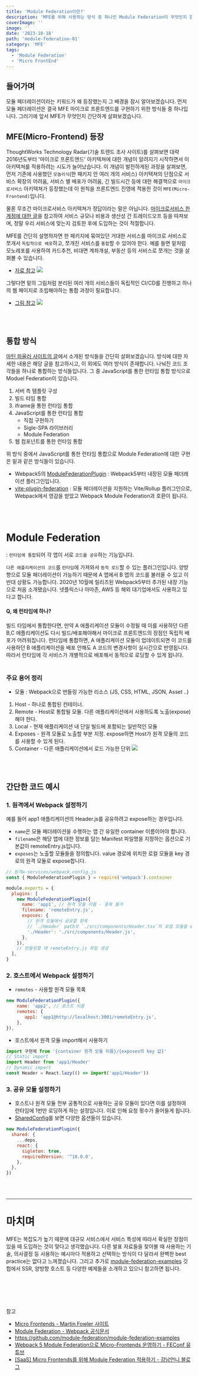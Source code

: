 ```yaml
---
title: 'Module Federation이란?'
description: 'MFE를 위해 사용하는 방식 중 하나인 Module Federation이 무엇인지 알아보도록 합니다.'
coverImage: ''
image: ''
date: '2023-10-18'
path: 'module-federation-01'
category: 'MFE'
tags:
  - 'Module Federation'
  - 'Micro FrontEnd'
---
```


## 들어가며

모듈 페더레이션이라는 키워드가 왜 등장했는지 그 배경을 잠시 알아보겠습니다. 먼저 모듈 페더레이션은 결국 MFE 마이크로 프론트엔드를 구현하기 위한 방식들 중 하나입니다. 그러기에 앞서 MFE가 무엇인지 간단하게 살펴보겠습니다.
<br />

## MFE(Micro-Frontend) 등장

ThoughtWorks Technology Radar(기술 트렌드 조사 사이트)를 살펴보면 대략 2016년도부터 '마이크로 프론트엔드' 아키텍쳐에 대한 개념이 알려지기 시작하면서 이 아키텍쳐를 적용하려는 시도가 늘어났습니다.
이 개념이 발전하게된 과정을 살펴보면,
먼저 기존에 사용했던 `모놀리식`(한 패키지 안 여러 개의 서비스) 아키텍쳐의 단점으로 서비스 확장의 어려움, 서비스 별 배포가 어려움, 긴 빌드시간 등에 대한 해결책으로 `마이크로서비스` 아키텍쳐가 등장했는데 이 원칙을 프론트엔드 진영에 적용한 것이 `MFE(Micro-Frontend)`입니다.
<br />

물론 무조건 마이크로서비스 아키텍쳐가 정답이라는 말은 아닙니다. [마이크로서비스 한계점에 대한 글](https://news.hada.io/topic?id=7839)을 참고하여 서비스 규모나 비용과 생산성 간 트레이드오프 등을 따져보며, 정말 우리 서비스에 맞는지 검토한 후에 도입하는 것이 적절합니다.
<br />

MFE를 간단히 설명하자면 한 패키지에 묶여있던 거대한 서비스를 마이크로 서비스로 쪼개서 `독립적으로 배포`하고, 쪼개진 서비스를 `통합`할 수 있어야 한다. 예를 들면 밑처럼 모노레포를 사용하여 카드추천, 비대면 계좌개설, 부동산 등의 서비스로 쪼개는 것을 살펴볼 수 있습니다.

- [자료 참고](https://speakerdeck.com/raon0211/toseuyi-maikeuropeuronteuendeu-akitegceo-geurigo-jadonghwa?slide=37)
  ![](https://velog.velcdn.com/images/xmun74/post/ab6b86fe-51d9-4bc2-8652-d8840b19222a/image.png)
  <br />

그렇다면 밑의 그림처럼 분리된 여러 개의 서비스들이 독립적인 CI/CD를 진행하고 하나의 웹 페이지로 조립해야하는 통합 과정이 필요합니다.

- [그림 참고](https://martinfowler.com/articles/micro-frontends.html)
  ![](https://velog.velcdn.com/images/xmun74/post/ecd52c29-6fe2-4d06-87a6-61f18a60ca93/image.png)

<br /><br />

## 통합 방식

[마틴 파울러 사이트의 글](https://martinfowler.com/articles/micro-frontends.html#IntegrationApproaches)에서 소개된 방식들을 간단히 살펴보겠습니다. 방식에 대한 자세한 내용은 해당 글을 참고하시고, 이 외에도 여러 방식이 존재합니다. 나눠진 코드 조각들을 하나로 통합하는 방식들입니다.
그 중 JavaScript를 통한 런타임 통합 방식으로 Moduel Federation이 있습니다.

1. 서버 측 템플릿 구성
2. 빌드 타임 통합
3. iframe을 통한 런타임 통합
4. JavaScript를 통한 런타임 통합
   - 직접 구현하기
   - Sigle-SPA 라이브러리
   - Module Federation
5. 웹 컴포넌트를 통한 런타임 통합

위 방식 중에서 JavaScript를 통한 런타임 통합으로 Module Federation에 대한 구현은 밑과 같은 방식들이 있습니다.

- Webpack5의 [ModuleFederationPlugin](https://webpack.kr/plugins/module-federation-plugin/)
  : Webpack5부터 내장된 모듈 페더레이션 플러그인입니다.
- [vite-plugin-federation](https://github.com/originjs/vite-plugin-federation)
  : 모듈 페더레이션을 지원하는 Vite/Rollup 플러그인으로, Webpack에서 영감을 받았고 Webpack Module Federation과 호환이 됩니다.

<br /><br />

# Module Federation

: `런타임에 통합`되어 각 앱이 서로 `코드를 공유`하는 기능입니다.

`다른 애플리케이션의 코드`를 `런타임`에 가져와서 `동적 로드`할 수 있는 플러그인입니다. 양뱡향으로 모듈 페더레이션이 가능하기 때문에 A 앱에서 B 앱의 코드를 불러올 수 있고 이 반대 상황도 가능합니다.
2020년 10월에 릴리즈된 Webpack5부터 추가된 내장 기능으로 처음 소개됐습니다. 넷플릭스나 아마존, AWS 등 해외 대기업에서도 사용하고 있다고 합니다.
<br />

#### Q, 왜 런타임에 하나?

빌드 타임에서 통합한다면, 만약 A 애플리케이션 모듈이 수정될 때 이를 사용하던 다른 B,C 애플리케이션도 다시 빌드/배포해야해서 마이크로 프론트엔드의 장점인 독립적 배포가 어려워집니다.
런타임에 통합하면, A 애플리케이션 모듈이 업데이트되면 이 코드를 사용하던 B 애플리케이션을 배포 안해도 A 코드의 변경사항이 실시간으로 반영됩니다. 따라서 런타임에 각 서비스가 개별적으로 배포해서 동적으로 로딩할 수 있게 됩니다.
<br /><br />

### 주요 용어 정리

- 모듈 : Webpack으로 번들링 가능한 리소스 (JS, CSS, HTML, JSON, Asset ..)

1. Host - 하나로 통합된 컨테이너.
2. Remote - Host로 통합될 모듈.
   다른 애플리케이션에서 사용하도록 노출(expose)해야 한다.
3. Local - 현재 애플리케이션 내 단일 빌드에 포함되는 일반적인 모듈
4. Exposes - 원격 모듈로 노출할 부분 지정.
   expose하면 Host가 원격 모듈의 코드를 사용할 수 있게 된다.
5. Container - 다른 애플리케이션에서 로드 가능한 단위
   ![](https://velog.velcdn.com/images/xmun74/post/95ba106b-f474-4edd-af1b-4bf5a7921b22/image.png)

<br /><br />

## 간단한 코드 예시

### 1. 원격에서 Webpack 설정하기

예를 들어 app1 애플리케이션의 Header.js를 공유하려고 expose하는 경우입니다.

- `name`은 모듈 페더레이션을 수행하는 앱 간 유일한 container 이름이어야 합니다.
- `filename`은 해당 앱에 대한 정보를 담는 Manifest 파일명을 지정하는 옵션으로 기본값이 remoteEntry.js입니다.
- `exposes`는 노출할 모듈들을 정의합니다. value 경로에 위치한 로컬 모듈을 key 경로의 원격 모듈로 expose합니다.

```js
// 원격a-services/webpack.config.js
const { ModuleFederationPlugin } = require('webpack').container

module.exports = {
  plugins: [
    new ModuleFederationPlugin({
      name: 'app1', // 원격 모듈 이름 - 중복 불가
      filename: 'remoteEntry.js',
      exposes: {
        // 원격 모듈에서 공유할 항목
        // `./Header` path로 `./src/components/Header.tsx`의 로컬 모듈을 expose함
        './Header': './src/components/Header.js',
      },
    }),
    // 번들링할 때 remoteEntry.js 파일 생성
  ],
}
```

### 2. 호스트에서 Webpack 설정하기

- `remotes` - 사용할 원격 모듈 목록

```js
new ModuleFederationPlugin({
    name: 'app2', // 호스트 이름
    remotes: {
       app1: 'app1@http://localhost:3001/remoteEntry.js',
    },
}),
```

- 호스트에서 원격 모듈 import해서 사용하기

```jsx
import 구현체 from '{container 원격 모듈 이름}/{exposes의 key 값}'
// Static import
import Header from 'app1/Header'
// Dynamic import
const Header = React.lazy(() => import('app1/Header'))
```

### 3. 공유 모듈 설정하기

- 호스트나 원격 모듈 전부 공통적으로 사용하는 공유 모듈이 있다면 이를 설정하여 런타임에 1번만 로딩하게 하는 설정입니다. 이로 인해 요청 횟수가 줄어들게 됩니다.
- [SharedConfig](https://github.com/webpack/webpack/blob/1f99ad6367f2b8a6ef17cce0e058f7a67fb7db18/declarations/plugins/sharing/SharePlugin.d.ts#L41)를 보면 다양한 옵션들이 있습니다.

```js
new ModuleFederationPlugin({
  shared: {
    ...deps,
    react: {
      sigleton: true,
      requiredVersion: '^18.0.0',
    },
  },
})
```

<br /><br />

---

# 마치며

MFE는 복잡도가 높기 때문에 대규모 서비스에서 서비스 특성에 따라서 확실한 장점이 있을 때 도입하는 것이 맞다고 생각했습니다.
다른 발표 자료들을 찾아볼 때 사용하는 기술, 의사결정 등 사용하는 예시마다 적용하고 선택하는 방식이 다 달라서 완벽한 best practice는 없다고 느껴졌습니다.
그리고 추가로 [module-federation-examples](https://github.com/module-federation/module-federation-examples) 깃헙에서 SSR, 양방향 호스트 등 다양한 예제들을 소개하고 있으니 참고하면 됩니다.

<br /><br /><br /><br />

참고

- [Micro Frontends - Martin Fowler 사이트](https://martinfowler.com/articles/micro-frontends.html)
- [Module Federation - Webpack 공식문서](https://webpack.js.org/concepts/module-federation/)
- https://github.com/module-federation/module-federation-examples
- [Webpack 5 Module Federation으로 Micro-Frontends 운영하기 - FEConf 유튜브](https://www.youtube.com/watch?v=0Eq6evGKJ68)
- [[SaaS] Micro Frontends를 위해 Module Federation 적용하기 - 강남언니 블로그](https://blog.gangnamunni.com/post/saas-microfrontends/)
